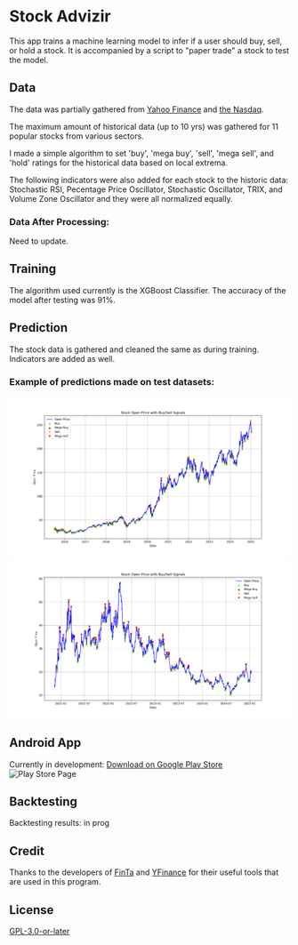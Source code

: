 # Stock Advizir

This app trains a machine learning model to infer if a user should buy, sell, or hold a stock. It is accompanied by a script to "paper trade" a stock to test the model.

## Data  
The data was partially gathered from [Yahoo Finance](https://finance.yahoo.com/) and [the Nasdaq](https://www.nasdaq.com/).
  
The maximum amount of historical data (up to 10 yrs) was gathered for 11 popular stocks from various sectors.
  
I made a simple algorithm to set 'buy', 'mega buy', 'sell', 'mega sell', and 'hold' ratings for the historical data based on local extrema.
  
The following indicators were also added for each stock to the historic data: Stochastic RSI, Pecentage Price Oscillator, Stochastic Oscillator, TRIX, and Volume Zone Oscillator and they were all normalized equally.  
  
### Data After Processing:    
Need to update.
  
## Training  
The algorithm used currently is the XGBoost Classifier.
The accuracy of the model after testing was 91%.
  
## Prediction
The stock data is gathered and cleaned the same as during training. Indicators are added as well.  
   
### Example of predictions made on test datasets:  
![Example 1](https://github.com/JESIII/Stock-Advizir/blob/main/charts/test_signals_HistoricalData_1738966591583_processed.csv.png)
![Example 2](https://github.com/JESIII/Stock-Advizir/blob/main/charts/test_signals_HistoricalData_1738966623767_processed.csv.png)
  
## Android App
Currently in development: 
[Download on Google Play Store](https://play.google.com/store/apps/details?id=com.jesiii.stockadvizir)  
![Play Store Page](https://i.imgur.com/x2uDZBy.png)
  
## Backtesting  
Backtesting results: in prog
  
## Credit
Thanks to the developers of [FinTa](https://github.com/peerchemist/finta) and [YFinance](https://github.com/ranaroussi/yfinance) for their useful tools that are used in this program.
<!-- This is what the input data looks like graphed. Green is “buy” and red is “sell”:  
![Training Data Graph](https://i.imgur.com/HBPMrK9.png)  

Output (With input AAPL, 3mo):    
  
Terminal Output. Ratings for each day  
![Terminal Output](https://i.imgur.com/Z5R6A6i.png)  
Graph Output.  
Y-axis: Open Price, X-axis: Date.  
Green*: Buy, Red*: Sell.  
![Graph Output](https://i.imgur.com/481mwAh.png)  
     -->
  
## License
[GPL-3.0-or-later](https://choosealicense.com/licenses/gpl-3.0/)
